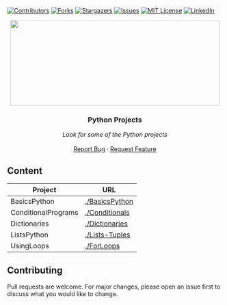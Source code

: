 [![Contributors][contributors-shield]][contributors-url]
[![Forks][forks-shield]][forks-url]
[![Stargazers][stars-shield]][stars-url]
[![Issues][issues-shield]][issues-url]
[![MIT License][license-shield]][license-url]
[![LinkedIn][linkedin-shield]][linkedin-url]


<p align="center">
  <img src="https://i.imgur.com/3GmPd7O.png" width="490" height="200">

  <h3 align="center">Python Projects</h3>

  <p align="center">
        <em>Look for some of the Python projects</em>
    <br /><br />
    <a href="https://github.com/MiguelCF06/PythonProjects/issues">Report Bug</a>
    ·
    <a href="https://github.com/MiguelCF06/PythonProjects/issues">Request Feature</a>
  </p>
</p>


## Content

| Project  | URL |
| ------------- | ------------- |
| BasicsPython  | [./BasicsPython](https://github.com/MiguelCF06/PythonProjects/tree/master/BasicsPython)  |
| ConditionalPrograms  | [./Conditionals](https://github.com/MiguelCF06/PythonProjects/tree/master/ConditionalPrograms)  |
| Dictionaries  | [./Dictionaries](https://github.com/MiguelCF06/PythonProjects/tree/master/Dictionaries)  |
| ListsPython  | [./Lists-Tuples](https://github.com/MiguelCF06/PythonProjects/tree/master/ListsPython)  |
| UsingLoops  |[./ForLoops](https://github.com/MiguelCF06/PythonProjects/tree/master/UsingLoops)  |

## Contributing
Pull requests are welcome. For major changes, please open an issue first to discuss what you would like to change.



[contributors-shield]: https://img.shields.io/github/contributors/MiguelCF06/PythonProjects?style=flat-square
[contributors-url]: https://github.com/MiguelCF06/PythonProjects/graphs/contributors
[forks-shield]: https://img.shields.io/github/forks/MiguelCF06/PythonProjects.svg?style=flat-square
[forks-url]: https://github.com/MiguelCF06/PythonProjects/network/members
[stars-shield]: https://img.shields.io/github/stars/MiguelCF06/PythonProjects.svg?style=flat-square
[stars-url]: https://github.com/MiguelCF06/PythonProjects/stargazers
[issues-shield]: https://img.shields.io/github/issues/MiguelCF06/PythonProjects?style=flat-square
[issues-url]: https://github.com/MiguelCF06/PythonProjects/issues
[license-shield]: https://img.shields.io/github/license/MiguelCF06/PythonProjects?style=flat-square
[license-url]: https://github.com/MiguelCF06/PythonProjects/blob/master/LICENSE
[linkedin-shield]: https://img.shields.io/badge/-LinkedIn-black.svg?style=flat-square&logo=linkedin&colorB=555
[linkedin-url]: https://www.linkedin.com/in/miguel-cipamocha/

